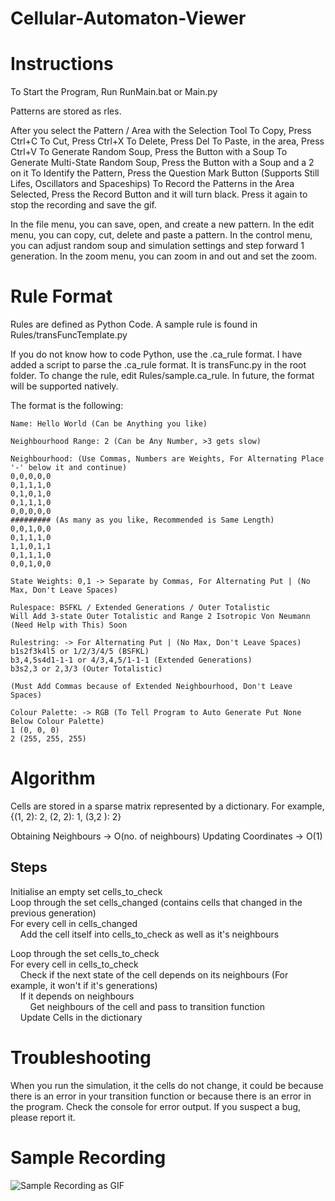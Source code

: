 # Cellular-Automaton-Viewer
Instructions
=================================
To Start the Program, Run RunMain.bat or Main.py

Patterns are stored as rles.

After you select the Pattern / Area with the Selection Tool
To Copy, Press Ctrl+C
To Cut, Press Ctrl+X
To Delete, Press Del
To Paste, in the area, Press Ctrl+V
To Generate Random Soup, Press the Button with a Soup
To Generate Multi-State Random Soup, Press the Button with a Soup and a 2 on it
To Identify the Pattern, Press the Question Mark Button (Supports Still Lifes, Oscillators and Spaceships)
To Record the Patterns in the Area Selected, Press the Record Button and it will turn black.
Press it again to stop the recording and save the gif.

In the file menu, you can save, open, and create a new pattern.
In the edit menu, you can copy, cut, delete and paste a pattern.
In the control menu, you can adjust random soup and simulation settings and step forward 1 generation.
In the zoom menu, you can zoom in and out and set the zoom.

Rule Format
=================================
Rules are defined as Python Code. A sample rule is found in Rules/transFuncTemplate.py

If you do not know how to code Python, use the .ca_rule format.
I have added a script to parse the .ca_rule format. It is transFunc.py in the root folder.
To change the rule, edit Rules/sample.ca_rule.
In future, the format will be supported natively.

The format is the following:

```
Name: Hello World (Can be Anything you like)

Neighbourhood Range: 2 (Can be Any Number, >3 gets slow)

Neighbourhood: (Use Commas, Numbers are Weights, For Alternating Place '-' below it and continue)
0,0,0,0,0
0,1,1,1,0
0,1,0,1,0
0,1,1,1,0
0,0,0,0,0
######### (As many as you like, Recommended is Same Length)
0,0,1,0,0
0,1,1,1,0
1,1,0,1,1
0,1,1,1,0
0,0,1,0,0

State Weights: 0,1 -> Separate by Commas, For Alternating Put | (No Max, Don't Leave Spaces)

Rulespace: BSFKL / Extended Generations / Outer Totalistic
Will Add 3-state Outer Totalistic and Range 2 Isotropic Von Neumann (Need Help with This) Soon

Rulestring: -> For Alternating Put | (No Max, Don't Leave Spaces)
b1s2f3k4l5 or 1/2/3/4/5 (BSFKL)
b3,4,5s4d1-1-1 or 4/3,4,5/1-1-1 (Extended Generations)
b3s2,3 or 2,3/3 (Outer Totalistic)

(Must Add Commas because of Extended Neighbourhood, Don't Leave Spaces)

Colour Palette: -> RGB (To Tell Program to Auto Generate Put None Below Colour Palette)
1 (0, 0, 0)
2 (255, 255, 255)
```

Algorithm
=================================

Cells are stored in a sparse matrix represented by a dictionary.
For example, {(1, 2): 2, (2, 2): 1, (3,2 ): 2}

Obtaining Neighbours -> O(no. of neighbours)
Updating Coordinates -> O(1)

Steps
-----
Initialise an empty set cells_to_check<br>
Loop through the set cells_changed (contains cells that changed in the previous generation)<br>
For every cell in cells_changed<br>
&nbsp;&nbsp;&nbsp;&nbsp;Add the cell itself into cells_to_check as well as it's neighbours<br>

Loop through the set cells_to_check<br>
For every cell in cells_to_check<br>
&nbsp;&nbsp;&nbsp;&nbsp;Check if the next state of the cell depends on its neighbours (For example, it won't if it's generations)<br>
&nbsp;&nbsp;&nbsp;&nbsp;If it depends on neighbours<br>
&nbsp;&nbsp;&nbsp;&nbsp;&nbsp;&nbsp;&nbsp;&nbsp;Get neighbours of the cell and pass to transition function<br>
&nbsp;&nbsp;&nbsp;&nbsp;Update Cells in the dictionary<br>

Troubleshooting
================================
When you run the simulation, it the cells do not change, it could be because there is an error in your transition function or because there is an error in the program.
Check the console for error output.
If you suspect a bug, please report it.

Sample Recording
================================
![Sample Recording as GIF](Recording.gif)
